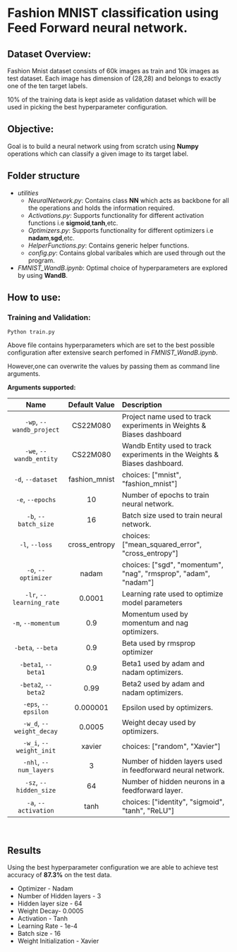 # Fashion MNIST classification using Feed Forward neural network.




## Dataset Overview:
Fashion Mnist dataset consists of 60k images as train and 10k images as test dataset. Each image has dimension of (28,28) and belongs to exactly one of the ten target labels.


10% of the training data is kept aside as validation dataset which will be used in picking the best hyperparameter configuration.
## Objective:
Goal is to build a neural network using from scratch using **Numpy** operations which can classify a given image to its target label.




## Folder structure


* *utilities*
   - *NeuralNetwork.py*: Contains class **NN** which acts as backbone for all the operations and holds the information required.
   - *Activations.py*: Supports functionality for different activation functions i.e **sigmoid**,**tanh**,etc.
   - *Optimizers.py*: Supports functionality for different optimizers i.e **nadam**,**sgd**,etc.
   - *HelperFunctions.py*: Contains generic helper functions.
   - *config.py*: Contains global varibales which are used through out the program.
* *FMNIST_WandB.ipynb*: Optimal choice of hyperparameters are explored by using **WandB**.


## How to use:


### Training and Validation:


```Python train.py ```


Above file contains hyperparameters which are set to the best possible configuration after extensive search perfomed in *FMNIST_WandB.ipynb*.


However,one can overwrite the values by passing them as command line arguments.


**Arguments supported:**
<br>


| Name | Default Value | Description |
| :---: | :-------------: | :----------- |
| `-wp`, `--wandb_project` | CS22M080 | Project name used to track experiments in Weights & Biases dashboard |
| `-we`, `--wandb_entity` | CS22M080 | Wandb Entity used to track experiments in the Weights & Biases dashboard. |
| `-d`, `--dataset` | fashion_mnist | choices:  ["mnist", "fashion_mnist"] |
| `-e`, `--epochs` | 10 |  Number of epochs to train neural network.|
| `-b`, `--batch_size` | 16 | Batch size used to train neural network. |
| `-l`, `--loss` | cross_entropy | choices:  ["mean_squared_error", "cross_entropy"] |
| `-o`, `--optimizer` | nadam | choices:  ["sgd", "momentum", "nag", "rmsprop", "adam", "nadam"] |
| `-lr`, `--learning_rate` | 0.0001 | Learning rate used to optimize model parameters |
| `-m`, `--momentum` | 0.9 | Momentum used by momentum and nag optimizers. |
| `-beta`, `--beta` | 0.9 | Beta used by rmsprop optimizer |
| `-beta1`, `--beta1` | 0.9 | Beta1 used by adam and nadam optimizers. |
| `-beta2`, `--beta2` | 0.99 | Beta2 used by adam and nadam optimizers. |
| `-eps`, `--epsilon` | 0.000001 | Epsilon used by optimizers. |
| `-w_d`, `--weight_decay` | 0.0005 | Weight decay used by optimizers. |
| `-w_i`, `--weight_init` | xavier | choices:  ["random", "Xavier"] |
| `-nhl`, `--num_layers` | 3 | Number of hidden layers used in feedforward neural network. |
| `-sz`, `--hidden_size` | 64 | Number of hidden neurons in a feedforward layer. |
| `-a`, `--activation` | tanh | choices:  ["identity", "sigmoid", "tanh", "ReLU"] |


<br>


## Results


Using the best hyperparameter configuration we are able to achieve test accuracy of **87.3%** on the test data.


* Optimizer - Nadam
* Number of Hidden layers - 3
* Hidden layer size - 64
* Weight Decay- 0.0005
* Activation - Tanh
* Learning Rate - 1e-4
* Batch size - 16
* Weight Initialization - Xavier





